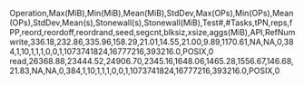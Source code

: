 Operation,Max(MiB),Min(MiB),Mean(MiB),StdDev,Max(OPs),Min(OPs),Mean(OPs),StdDev,Mean(s),Stonewall(s),Stonewall(MiB),Test#,#Tasks,tPN,reps,fPP,reord,reordoff,reordrand,seed,segcnt,blksiz,xsize,aggs(MiB),API,RefNum
write,336.18,232.86,335.96,158.29,21.01,14.55,21.00,9.89,1170.61,NA,NA,0,384,1,10,1,1,1,0,0,1,1073741824,16777216,393216.0,POSIX,0
read,26368.88,23444.52,24906.70,2345.16,1648.06,1465.28,1556.67,146.68,21.83,NA,NA,0,384,1,10,1,1,1,0,0,1,1073741824,16777216,393216.0,POSIX,0
